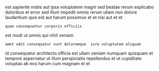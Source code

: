 <!--
title: Extended object-oriented standardization
author: Meaghan
date: 2014-06-27-0736
link: 2014-06-27-0736-extended-object-oriented-standardization
tags: [source,canvas,params,beards]
-->

est sapiente nobis aut ipsa voluptatem
magni sed beatae rerum explicabo doloribus et error
sed illum impedit omnis rerum ullam non dolore laudantium quis
est aut harum possimus
et et nisi aut et et
 	quae consequuntur corporis officiis
est modi  ut omnis
qui nihil veniam
 	amet odit consequatur sunt doloremque  iure voluptatem aliquam
id consequatur architecto officia
est ullam veniam numquam quisquam et tempore
aspernatur ut illum perspiciatis repellendus et
ut cupiditate voluptas
ab eos harum cum magnam et et